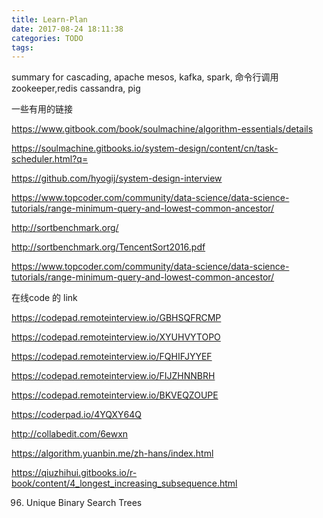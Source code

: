 ```yaml
---
title: Learn-Plan
date: 2017-08-24 18:11:38
categories: TODO
tags:
---
```

summary for cascading, 
apache mesos, kafka, spark, 命令行调用 zookeeper,redis cassandra, pig

一些有用的链接

https://www.gitbook.com/book/soulmachine/algorithm-essentials/details

https://soulmachine.gitbooks.io/system-design/content/cn/task-scheduler.html?q=

https://github.com/hyogij/system-design-interview

https://www.topcoder.com/community/data-science/data-science-tutorials/range-minimum-query-and-lowest-common-ancestor/

http://sortbenchmark.org/

http://sortbenchmark.org/TencentSort2016.pdf

https://www.topcoder.com/community/data-science/data-science-tutorials/range-minimum-query-and-lowest-common-ancestor/

在线code 的 link

https://codepad.remoteinterview.io/GBHSQFRCMP

https://codepad.remoteinterview.io/XYUHVYTOPO

https://codepad.remoteinterview.io/FQHIFJYYEF

https://codepad.remoteinterview.io/FIJZHNNBRH

https://codepad.remoteinterview.io/BKVEQZOUPE

https://coderpad.io/4YQXY64Q

http://collabedit.com/6ewxn

https://algorithm.yuanbin.me/zh-hans/index.html

https://qiuzhihui.gitbooks.io/r-book/content/4_longest_increasing_subsequence.html

96. Unique Binary Search Trees
